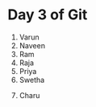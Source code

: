 # Day 3 of Git
1. Varun
2. Naveen
3. Ram
4. Raja
5. Priya
6. Swetha

<!-- Branch charu -->
7. Charu
